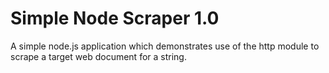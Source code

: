# Simple Node Scraper 1.0
A simple node.js application which demonstrates use of the http
module to scrape a target web document for a string.
